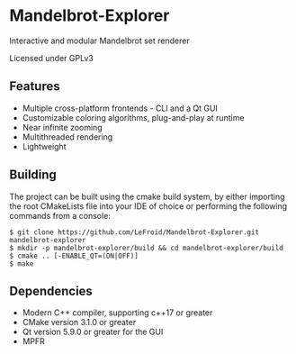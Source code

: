 # Mandelbrot-Explorer
Interactive and modular Mandelbrot set renderer

Licensed under GPLv3

## Features

*   Multiple cross-platform frontends - CLI and a Qt GUI
*   Customizable coloring algorithms, plug-and-play at runtime
*   Near infinite zooming
*   Multithreaded rendering
*   Lightweight

## Building

The project can be built using the cmake build system, by either importing the root CMakeLists file into your IDE of choice or performing the following commands from a console:

```console
$ git clone https://github.com/LeFroid/Mandelbrot-Explorer.git mandelbrot-explorer
$ mkdir -p mandelbrot-explorer/build && cd mandelbrot-explorer/build
$ cmake .. [-ENABLE_QT=(ON|OFF)]
$ make
```

## Dependencies

*   Modern C++ compiler, supporting c++17 or greater
*   CMake version 3.1.0 or greater
*   Qt version 5.9.0 or greater for the GUI
*   MPFR


